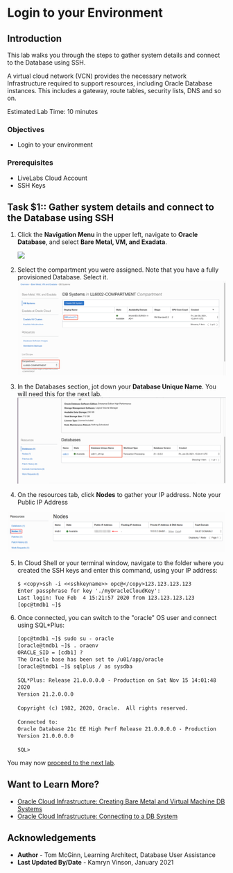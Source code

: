 # Login to your Environment

## Introduction

This lab walks you through the steps to gather system details and connect to the Database using SSH. 

A virtual cloud network (VCN) provides the necessary network Infrastructure required to support resources, including Oracle Database instances. This includes a gateway, route tables, security lists, DNS and so on. 

Estimated Lab Time: 10 minutes

### Objectives
* Login to your environment

### Prerequisites

* LiveLabs Cloud Account
* SSH Keys
  

## **Task $1:**: Gather system details and connect to the Database using SSH

1. Click the **Navigation Menu** in the upper left, navigate to **Oracle Database**, and select **Bare Metal, VM, and Exadata**.

	![](https://raw.githubusercontent.com/oracle/learning-library/master/common/images/console/database-dbcs.png " ")

2. Select the compartment you were assigned. Note that you have a fully provisioned Database. Select it. 
  ![](images/select-db.png " ")

3. In the Databases section, jot down your **Database Unique Name**.  You will need this for the next lab.
  ![](images/db-unique-name.png " ")


4. On the resources tab, click **Nodes** to gather your IP address. Note your Public IP Address

  ![](images/VM-DB-IP.png " ")

5. In Cloud Shell or your terminal window, navigate to the folder where you created the SSH keys and enter this command, using your IP address:

    ```
    $ <copy>ssh -i <<sshkeyname>> opc@</copy>123.123.123.123
    Enter passphrase for key './myOracleCloudKey':
    Last login: Tue Feb  4 15:21:57 2020 from 123.123.123.123
    [opc@tmdb1 ~]$
    ```

6. Once connected, you can switch to the "oracle" OS user and connect using SQL*Plus:

    ```
    [opc@tmdb1 ~]$ sudo su - oracle
    [oracle@tmdb1 ~]$ . oraenv
    ORACLE_SID = [cdb1] ?
    The Oracle base has been set to /u01/app/oracle
    [oracle@tmdb1 ~]$ sqlplus / as sysdba

    SQL*Plus: Release 21.0.0.0.0 - Production on Sat Nov 15 14:01:48 2020
    Version 21.2.0.0.0

    Copyright (c) 1982, 2020, Oracle.  All rights reserved.

    Connected to:
    Oracle Database 21c EE High Perf Release 21.0.0.0.0 - Production
    Version 21.0.0.0.0

    SQL>
    ```

You may now [proceed to the next lab](#next).

## Want to Learn More?

* [Oracle Cloud Infrastructure: Creating Bare Metal and Virtual Machine DB Systems](https://docs.cloud.oracle.com/en-us/iaas/Content/Database/Tasks/creatingDBsystem.htm)
* [Oracle Cloud Infrastructure: Connecting to a DB System](https://docs.cloud.oracle.com/en-us/iaas/Content/Database/Tasks/connectingDB.htm)

## Acknowledgements
* **Author** - Tom McGinn, Learning Architect, Database User Assistance
* **Last Updated By/Date** - Kamryn Vinson, January 2021

